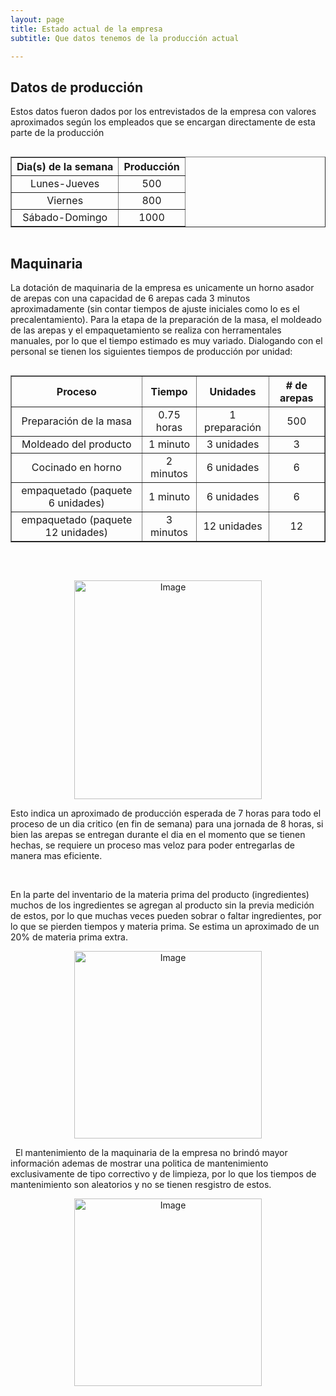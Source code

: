 ```yaml
---
layout: page
title: Estado actual de la empresa
subtitle: Que datos tenemos de la producción actual

--- 
```


<style>
  </style>
  
## Datos de producción  
  
Estos datos fueron dados por los entrevistados de la empresa con valores aproximados según los empleados que se encargan directamente de esta parte de la producción
 
<head>
  <title>Table Example</title>
  <style>
    .table-container {
      display: flex;
      justify-content: center;
    }
  </style>
</head>
<body>
  <div class="table-container">
    <table border="1">
      <tr>
        <th style="text-align: center">Dia(s) de la semana</th>
        <th style="text-align: center">Producción</th>
      </tr>
      <tr>
        <td style="text-align: center"> Lunes-Jueves</td>
        <td style="text-align: center">500</td>
      </tr>
      <tr>
        <td style="text-align: center">Viernes</td>
        <td style="text-align: center">800</td>
      </tr>
      <tr>
        <td style="text-align: center">Sábado-Domingo</td>
        <td style="text-align: center">1000</td>
     </tr>
    </table>
  </div>
</body>

## Maquinaria

La dotación de maquinaria de la empresa es unicamente un horno asador de arepas con una capacidad de 6 arepas cada 3 minutos aproximadamente (sin contar tiempos de ajuste iniciales como lo es el precalentamiento). Para la etapa de la preparación de la masa, el moldeado de las arepas y el empaquetamiento se realiza con herramentales manuales, por lo que el tiempo estimado es muy variado. Dialogando con el personal se tienen los siguientes tiempos de producción por unidad:

<head>
  <title>Colored Table Example</title>
  <style>
    .table-container {
      display: flex;
      justify-content: center;
    }
    
    table {
      background-color: lightblue;
    }
    th, td {
            text-align: center;
        }
  </style>
</head>
<body>
  <div class="table-container">
    <table border="1">
      <tr>
        <th style="text-align: center">Proceso</th>
        <th style="text-align: center">Tiempo</th>
        <th style="text-align: center">Unidades</th> 
        <th># de arepas</th>   
      </tr>
      <tr>
        <td style="text-align: center">Preparación de la masa</td>
        <td style="text-align: center">0.75 horas</td>
        <td style="text-align: center">1 preparación</td>
        <td style="text-align: center">500</td>
      </tr>
      <tr>
        <td style="text-align: center">Moldeado del producto</td>
        <td style="text-align: center"> 1 minuto </td>
        <td style="text-align: center"> 3 unidades</td>
        <td style="text-align: center">3</td>  
      </tr>
      <tr>
        <td style="text-align: center">Cocinado en horno</td>
        <td style="text-align: center">2 minutos</td>
        <td style="text-align: center">6 unidades</td>
        <td style="text-align: center">6</td>  
      </tr>
      <tr>
        <td>empaquetado 
            (paquete 6 unidades)</td>
        <td style="text-align: center">1 minuto</td>
        <td style="text-align: center">6 unidades</td>
        <td style="text-align: center">6</td>  
      </tr>
       <tr>
        <td>empaquetado 
            (paquete 12 unidades)</td>
        <td style="text-align: center"> 3 minutos</td>
        <td style="text-align: center"> 12 unidades</td>
        <td style="text-align: center">12</td>   
      </tr>
    </table>
  </div>
</body>

&#160;

<div style="text-align:center">
  <img src="/Trabajo-final/assets/img/horno.jpg" alt="Image" style="width:300px;height:350px;">
</div>

Esto indica un aproximado de producción esperada de 7 horas para todo el proceso de un dia critico (en fin de semana) para una jornada de 8 horas, si bien las arepas se entregan durante el dia en el momento que se tienen hechas, se requiere un proceso mas veloz para poder entregarlas de manera mas eficiente.

&#160;

En la parte del inventario de la materia prima del producto (ingredientes) muchos de los ingredientes se agregan al producto sin la previa medición de estos, por lo que muchas veces pueden sobrar o faltar ingredientes, por lo que se pierden tiempos y materia prima. Se estima un aproximado de un 20% de materia prima extra. 

<div style="text-align:center">
  <img src="/Trabajo-final/assets/img/materiaprima.jpg" alt="Image" style="width:300px;height:300px;">
</div>

&#160;
El mantenimiento de la maquinaria de la empresa no brindó mayor información ademas de mostrar una politica de mantenimiento exclusivamente de tipo correctivo y de limpieza, por lo que los tiempos de mantenimiento son aleatorios y no se tienen resgistro de estos.


<div style="text-align:center">
  <img src="/Trabajo-final/assets/img/mant.jpg" alt="Image" style="width:300px;height:300px;">
</div>

